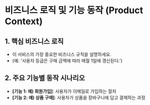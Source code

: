 # 비즈니스 로직 및 기능 동작 (Product Context)

## 1. 핵심 비즈니스 로직  
- 이 서비스의 가장 중요한 비즈니스 규칙을 설명하세요.  
- (예: '사용자 등급은 구매 금액에 따라 매월 1일에 갱신된다.')

## 2. 주요 기능별 동작 시나리오  
- **[기능 1: 예) 회원가입]**: 사용자가 이메일로 가입하는 절차  
- **[기능 2: 예) 상품 구매]**: 사용자가 상품을 장바구니에 담고 결제하는 과정
